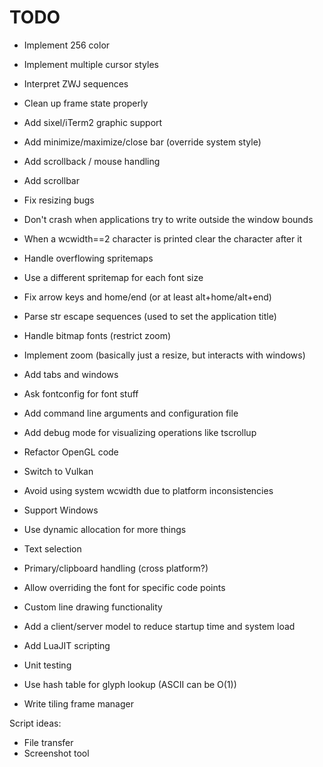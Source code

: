# TODO

* Implement 256 color

+ Implement multiple cursor styles
+ Interpret ZWJ sequences

+ Clean up frame state properly
+ Add sixel/iTerm2 graphic support
+ Add minimize/maximize/close bar (override system style)
+ Add scrollback / mouse handling
+ Add scrollbar
+ Fix resizing bugs
+ Don't crash when applications try to write outside the window bounds
+ When a wcwidth==2 character is printed clear the character after it
+ Handle overflowing spritemaps
+ Use a different spritemap for each font size
+ Fix arrow keys and home/end (or at least alt+home/alt+end)
+ Parse str escape sequences (used to set the application title)
+ Handle bitmap fonts (restrict zoom)
+ Implement zoom (basically just a resize, but interacts with windows)
+ Add tabs and windows
+ Ask fontconfig for font stuff
+ Add command line arguments and configuration file
+ Add debug mode for visualizing operations like tscrollup
+ Refactor OpenGL code
+ Switch to Vulkan
+ Avoid using system wcwidth due to platform inconsistencies
+ Support Windows
+ Use dynamic allocation for more things
+ Text selection
+ Primary/clipboard handling (cross platform?)
+ Allow overriding the font for specific code points
+ Custom line drawing functionality
+ Add a client/server model to reduce startup time and system load
+ Add LuaJIT scripting
+ Unit testing
+ Use hash table for glyph lookup (ASCII can be O(1))
+ Write tiling frame manager

Script ideas:

+ File transfer
+ Screenshot tool
